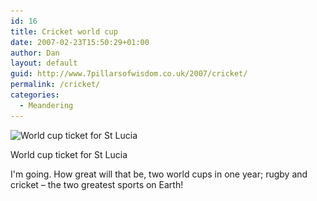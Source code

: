 ```yaml
---
id: 16
title: Cricket world cup
date: 2007-02-23T15:50:29+01:00
author: Dan
layout: default
guid: http://www.7pillarsofwisdom.co.uk/2007/cricket/
permalink: /cricket/
categories:
  - Meandering
---
```

<img aria-describedby="caption-attachment-23" class="size-medium img-fluid 23" title="World cup ticket for St Lucia" src="/images/2008/08/img036-300x123.jpg" alt="World cup ticket for St Lucia" width="300" height="123" srcset="/images/2008/08/img036-300x123.jpg 300w, /images/2008/08/img036.jpg 350w" sizes="(max-width: 300px) 100vw, 300px" />

  <p id="caption-attachment-23" class="wp-caption-text">
    World cup ticket for St Lucia
  </p>
</div>

I'm going. How great will that be, two world cups in one year; rugby and cricket &#8211; the two greatest sports on Earth!
